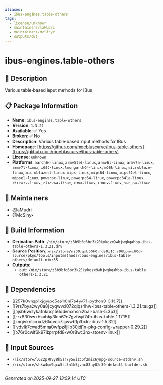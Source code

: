 ```yaml
---
aliases:
  - ibus-engines.table-others
tags:
  - license/unknown
  - maintainers/laMudri
  - maintainers/McSinyx
  - outputs/out
---
```


# ibus-engines.table-others

## 📝 Description

Various table-based input methods for IBus

## 📋 Package Information

- **Name**: `ibus-engines.table-others`
- **Version**: `1.3.21`
- **Available**: ✅ Yes
- **Broken**: ✅ No
- **Description**: Various table-based input methods for IBus
- **Homepage**: [https://github.com/moebiuscurve/ibus-table-others](https://github.com/moebiuscurve/ibus-table-others)
- **License**: `unknown`
- **Platforms**: `aarch64-linux`, `armv5tel-linux`, `armv6l-linux`, `armv7a-linux`, `armv7l-linux`, `i686-linux`, `loongarch64-linux`, `m68k-linux`, `microblaze-linux`, `microblazeel-linux`, `mips-linux`, `mips64-linux`, `mips64el-linux`, `mipsel-linux`, `powerpc-linux`, `powerpc64-linux`, `powerpc64le-linux`, `riscv32-linux`, `riscv64-linux`, `s390-linux`, `s390x-linux`, `x86_64-linux`
## 👥 Maintainers

- @laMudri
- @McSinyx


## 🔧 Build Information

- **Derivation Path**: `/nix/store/z3b9bfc6br3k20kykgzx9wbjwgkqahbp-ibus-table-others-1.3.21.drv`
- **Source Position**: `/nix/store/ns30sqxb36k8jrds8z18rv96bpnwc60d-source/pkgs/tools/inputmethods/ibus-engines/ibus-table-others/default.nix:35`
- **Outputs**:
  - `out`:  `/nix/store/z3b9bfc6br3k20kykgzx9wbjwgkqahbp-ibus-table-others-1.3.21`

## 🔗 Dependencies

- [[257k0vnqp1xjgyrpc5as1r0nl7s4yv71-python3-3.13.7]]
- [[9rs7bya2wy0a8jlcyqwvqi072qiqa4hw-ibus-table-others-1.3.21.tar.gz]]
- [[bjsb6wdjykafnkixq156qdvmxhsm2bai-bash-5.3p3]]
- [[crx630swzbsabby3kin62n7gvfwyi74h-ibus-table-1.17.15]]
- [[jmqivknbcrxdz65qvcc7jgwwb1p1bxln-ibus-1.5.32]]
- [[lvdvlk7cwad5mna0wfpz8jllb30jdj1n-pkg-config-wrapper-0.29.2]]
- [[p76r0cwlf6k97ibprrpfd8xw0r8wc3nx-stdenv-linux]]

## 📁 Input Sources

- `/nix/store/l622p70vy8k5sh7y5wizi5f2mic6ynpg-source-stdenv.sh`
- `/nix/store/shkw4qm9qcw5sc5n1k5jznc83ny02r39-default-builder.sh`

---
*Generated on 2025-09-27 13:09:14 UTC*
